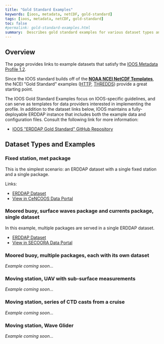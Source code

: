 ```yaml
---
title: "Gold Standard Examples"
keywords: [ioos, metadata, netCDF, gold-standard]
tags: [ioos, metadata, netCDF, gold-standard]
toc: false
#permalink: gold-standard-examples.html
summary:  Describes gold standard examples for various dataset types and scenarios.
---
```



## **Overview**

The page provides links to example datasets that satisfy the [IOOS Metadata Profile 1.2](ioos-metadata-profile-v1-2.html).

Since the IOOS standard builds off of the [**NOAA NCEI NetCDF Templates**](https://www.nodc.noaa.gov/data/formats/netcdf/), the NCEI "Gold Standard" examples ([HTTP](https://data.nodc.noaa.gov/ncei/example/data/netcdf/), [THREDDS](https://data.nodc.noaa.gov/thredds/catalog/example/catalog.html)) provide a great starting point.

The IOOS Gold Standard Examples focus on IOOS-specific guidelines, and can serve as templates for data providers interested in implementing the profile.  In addition to the dataset links below, IOOS maintains a fully-deployable ERDDAP instance that includes both the example data and configuration files.  Consult the following link for more information:

* [IOOS "ERDDAP Gold Standard" GitHub Repository](https://github.com/ioos/erddap-gold-standard)

## **Dataset Types and Examples**

### Fixed station, met package

This is the simplest scenario: an ERDDAP dataset with a single fixed station and a single package.

Links:

* [ERDDAP Dataset](https://standards.sensors.ioos.us/erddap/info/morro-bay-bs1-met/index.html)
* [View in CeNCOOS Data Portal](https://data.cencoos.org/#metadata/57163/station)

### Moored buoy, surface waves package and currents package, single dataset

In this example, multiple packages are served in a single ERDDAP dataset.

* [ERDDAP Dataset](http://erddap.sensors.axds.co/erddap/tabledap/ssbn7-sun2wave-sun2w-sunset-n.html)
* [View in SECOORA Data Portal](https://portal.secoora.org/?&sensor_version=v2#metadata/100058/station/data)

### Moored buoy, multiple packages, each with its own dataset

*Example coming soon...*

### Moving station, UAV with sub-surface measurements

*Example coming soon...*

### Moving station, series of CTD casts from a cruise

*Example coming soon...*

### Moving station, Wave Glider

*Example coming soon...*
